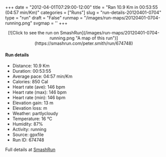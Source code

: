 +++
date = "2012-04-01T07:29:00-12:00"
title = "Ran 10.9 Km in 00:53:55 (04:57 min/Km)"
categories = ["Runs"]
slug = "run-details-20120401-0704"
type = "run"
draft = "False"
runmap = "/images/run-maps/20120401-0704-running.png"
svgmap = '<polyline points="100 41, 100 40, 98 40, 96 42, 96 43, 94 42, 87 49, 83 50, 71 49, 64 50, 57 49, 51 51, 50 52, 49 53, 46 53, 43 53, 41 53, 40 54, 40 54, 33 52, 32 53, 33 54, 28 54, 7 59, 6 59, 7 59, 7 59, 1 48, 0 48, 0 48, 1 48, 0 48, 1 48, 4 50, 5 50, 7 59, 7 58, 28 54, 28 55, 28 54, 31 53, 31 53, 33 54, 31 52, 32 54, 39 55, 42 53, 43 53, 44 53, 45 53, 45 53, 45 53, 45 51, 45 50, 45 50, 40 44, 43 42, 43 42, 46 41">'
+++



<!--more-->

<center>
[![Click to see the run on SmashRun](/images/run-maps/20120401-0704-running.png "A map of this run")](https://smashrun.com/peter.smith/run/674748)
</center>

#### Run details

* Distance: 10.9 Km
* Duration: 00:53:55
* Average pace: 04:57 min/Km
* Calories: 850 Cal
* Heart rate (ave): 146 bpm
* Heart rate (max): 146 bpm
* Heart rate (min): 146 bpm
* Elevation gain: 13 m
* Elevation loss:  m
* Weather: partlycloudy
* Temperature: 16 &deg;C
* Humidity: 87%
* Activity: running
* Source: gpxfile
* Run ID: 674748

Full details at [SmashRun](https://smashrun.com/peter.smith/run/674748)